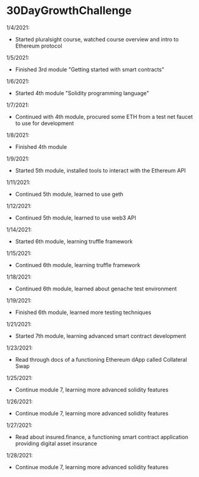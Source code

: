# 30DayGrowthChallenge

1/4/2021:
- Started pluralsight course, watched course overview and intro to Ethereum protocol

1/5/2021:
- Finished 3rd module "Getting started with smart contracts"

1/6/2021:
- Started 4th module "Solidity programming language"

1/7/2021:
- Continued with 4th module, procured some ETH from a test net faucet to use for development

1/8/2021:
- Finished 4th module 

1/9/2021:
- Started 5th module, installed tools to interact with the Ethereum API

1/11/2021:
- Continued 5th module, learned to use geth

1/12/2021:
- Continued 5th module, learned to use web3 API 

1/14/2021:
- Started 6th module, learning truffle framework 

1/15/2021:
- Continued 6th module, learning truffle framework

1/18/2021:
- Continued 6th module, learned about genache test environment

1/19/2021:
- Finished 6th module, learned more testing techniques

1/21/2021:
- Started 7th module, learning advanced smart contract development

1/23/2021:
- Read through docs of a functioning Ethereum dApp called Collateral Swap

1/25/2021:
- Continue module 7, learning more advanced solidity features

1/26/2021:
- Continue module 7, learning more advanced solidity features

1/27/2021:
- Read about insured.finance, a functioning smart contract application providing digital asset insurance

1/28/2021:
- Continue module 7, learning more advanced solidity features
